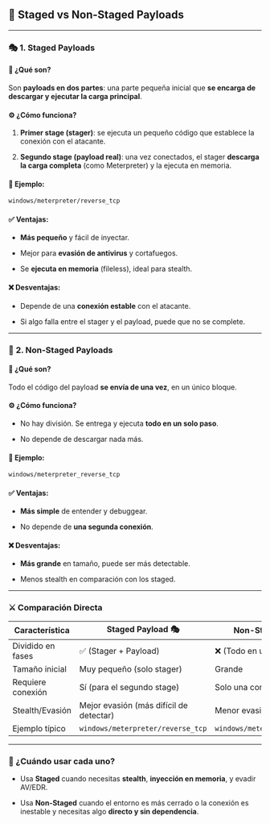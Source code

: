 ## 🧠 **Staged vs Non-Staged Payloads**

---

### 🎭 **1. Staged Payloads**

#### 🔁 ¿Qué son?

Son **payloads en dos partes**: una parte pequeña inicial que **se encarga de descargar y ejecutar la carga principal**.

#### ⚙️ ¿Cómo funciona?

1. **Primer stage (stager)**: se ejecuta un pequeño código que establece la conexión con el atacante.
    
2. **Segundo stage (payload real)**: una vez conectados, el stager **descarga la carga completa** (como Meterpreter) y la ejecuta en memoria.
    

#### 📌 Ejemplo:



```bash
windows/meterpreter/reverse_tcp
```



#### ✅ Ventajas:

- **Más pequeño** y fácil de inyectar.
    
- Mejor para **evasión de antivirus** y cortafuegos.
    
- Se **ejecuta en memoria** (fileless), ideal para stealth.
    

#### ❌ Desventajas:

- Depende de una **conexión estable** con el atacante.
    
- Si algo falla entre el stager y el payload, puede que no se complete.
    

---

### 🧱 **2. Non-Staged Payloads**

#### 🧩 ¿Qué son?

Todo el código del payload **se envía de una vez**, en un único bloque.

#### ⚙️ ¿Cómo funciona?

- No hay división. Se entrega y ejecuta **todo en un solo paso**.
    
- No depende de descargar nada más.
    

#### 📌 Ejemplo:

```bash
windows/meterpreter_reverse_tcp
```



#### ✅ Ventajas:

- **Más simple** de entender y debuggear.
    
- No depende de **una segunda conexión**.
    

#### ❌ Desventajas:

- **Más grande** en tamaño, puede ser más detectable.
    
- Menos stealth en comparación con los staged.
    

---

### ⚔️ Comparación Directa

|Característica|Staged Payload 🎭|Non-Staged Payload 🧱|
|---|---|---|
|Dividido en fases|✅ (Stager + Payload)|❌ (Todo en uno)|
|Tamaño inicial|Muy pequeño (solo stager)|Grande|
|Requiere conexión|Sí (para el segundo stage)|Solo una conexión inicial|
|Stealth/Evasión|Mejor evasión (más difícil de detectar)|Menor evasión|
|Ejemplo típico|`windows/meterpreter/reverse_tcp`|`windows/meterpreter_reverse_tcp`|

---

### 🧰 ¿Cuándo usar cada uno?

- Usa **Staged** cuando necesitas **stealth**, **inyección en memoria**, y evadir AV/EDR.
    
- Usa **Non-Staged** cuando el entorno es más cerrado o la conexión es inestable y necesitas algo **directo y sin dependencia**.